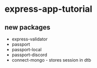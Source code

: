 # express-app-tutorial

## new packages
- express-validator
- passport
- passport-local
- passport-discord
- connect-mongo  - stores session in dtb